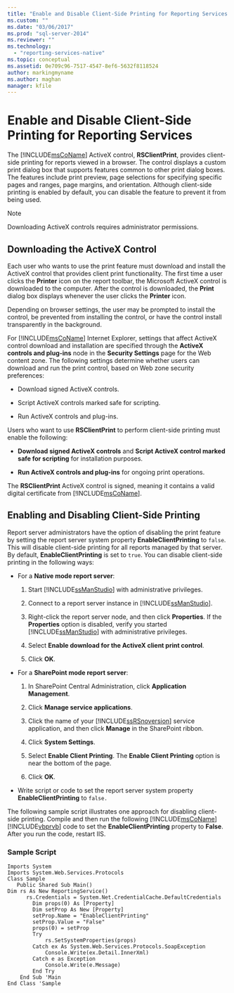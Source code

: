 ```yaml
---
title: "Enable and Disable Client-Side Printing for Reporting Services | Microsoft Docs"
ms.custom: ""
ms.date: "03/06/2017"
ms.prod: "sql-server-2014"
ms.reviewer: ""
ms.technology: 
  - "reporting-services-native"
ms.topic: conceptual
ms.assetid: 0e709c96-7517-4547-8ef6-5632f8118524
author: markingmyname
ms.author: maghan
manager: kfile
---
```

# Enable and Disable Client-Side Printing for Reporting Services
  The [!INCLUDE[msCoName](../../includes/msconame-md.md)] ActiveX control, **RSClientPrint**, provides client-side printing for reports viewed in a browser. The control displays a custom print dialog box that supports features common to other print dialog boxes. The features include print preview, page selections for specifying specific pages and ranges, page margins, and orientation. Although client-side printing is enabled by default, you can disable the feature to prevent it from being used.  
  
> [!NOTE]  
>  Downloading ActiveX controls requires administrator permissions.  
  
## Downloading the ActiveX Control  
 Each user who wants to use the print feature must download and install the ActiveX control that provides client print functionality. The first time a user clicks the **Printer** icon on the report toolbar, the Microsoft ActiveX control is downloaded to the computer. After the control is downloaded, the **Print** dialog box displays whenever the user clicks the **Printer** icon.  
  
 Depending on browser settings, the user may be prompted to install the control, be prevented from installing the control, or have the control install transparently in the background.  
  
 For [!INCLUDE[msCoName](../../includes/msconame-md.md)] Internet Explorer, settings that affect ActiveX control download and installation are specified through the **ActiveX controls and plug-ins** node in the **Security Settings** page for the Web content zone. The following settings determine whether users can download and run the print control, based on Web zone security preferences:  
  
-   Download signed ActiveX controls.  
  
-   Script ActiveX controls marked safe for scripting.  
  
-   Run ActiveX controls and plug-ins.  
  
 Users who want to use **RSClientPrint** to perform client-side printing must enable the following:  
  
-   **Download signed ActiveX controls** and **Script ActiveX control marked safe for scripting** for installation purposes.  
  
-   **Run ActiveX controls and plug-ins** for ongoing print operations.  
  
 The **RSClientPrint** ActiveX control is signed, meaning it contains a valid digital certificate from [!INCLUDE[msCoName](../../includes/msconame-md.md)].  
  
## Enabling and Disabling Client-Side Printing  
 Report server administrators have the option of disabling the print feature by setting the report server system property **EnableClientPrinting** to `false`. This will disable client-side printing for all reports managed by that server. By default, **EnableClientPrinting** is set to `true`. You can disable client-side printing in the following ways:  
  
-   For a **Native mode report server**:  
  
    1.  Start [!INCLUDE[ssManStudio](../../includes/ssmanstudio-md.md)] with administrative privileges.  
  
    2.  Connect to a report server instance in [!INCLUDE[ssManStudio](../../includes/ssmanstudio-md.md)].  
  
    3.  Right-click the report server node, and then click **Properties**. If the **Properties** option is disabled, verify you started [!INCLUDE[ssManStudio](../../includes/ssmanstudio-md.md)] with administrative privileges.  
  
    4.  Select **Enable download for the ActiveX client print control**.  
  
    5.  Click **OK**.  
  
-   For a **SharePoint mode report server**:  
  
    1.  In SharePoint Central Administration, click **Application Management**.  
  
    2.  Click **Manage service applications**.  
  
    3.  Click the name of your [!INCLUDE[ssRSnoversion](../../includes/ssrsnoversion-md.md)] service application, and then click **Manage** in the SharePoint ribbon.  
  
    4.  Click **System Settings**.  
  
    5.  Select **Enable Client Printing**. The **Enable Client Printing** option is near the bottom of the page.  
  
    6.  Click **OK**.  
  
-   Write script or code to set the report server system property **EnableClientPrinting** to `false.`  
  
 The following sample script illustrates one approach for disabling client-side printing. Compile and then run the following [!INCLUDE[msCoName](../../includes/msconame-md.md)] [!INCLUDE[vbprvb](../../includes/vbprvb-md.md)] code to set the **EnableClientPrinting** property to **False**. After you run the code, restart IIS.  
  
### Sample Script  
  
```  
Imports System  
Imports System.Web.Services.Protocols  
Class Sample  
   Public Shared Sub Main()  
Dim rs As New ReportingService()  
      rs.Credentials = System.Net.CredentialCache.DefaultCredentials  
        Dim props(0) As [Property]  
        Dim setProp As New [Property]  
        setProp.Name = "EnableClientPrinting"  
        setProp.Value = "False"   
        props(0) = setProp  
        Try  
            rs.SetSystemProperties(props)  
        Catch ex As System.Web.Services.Protocols.SoapException  
            Console.Write(ex.Detail.InnerXml)  
        Catch e as Exception  
            Console.Write(e.Message)  
        End Try  
    End Sub 'Main  
End Class 'Sample  
```  
  
  
